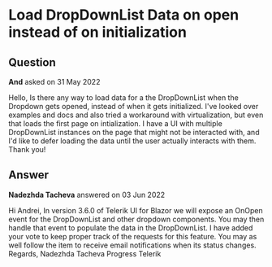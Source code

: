 # Load DropDownList Data on open instead of on initialization

## Question

**And** asked on 31 May 2022

Hello, Is there any way to load data for a the DropDownList when the Dropdown gets opened, instead of when it gets initialized. I've looked over examples and docs and also tried a workaround with virtualization, but even that loads the first page on intialization. I have a UI with multiple DropDownList instances on the page that might not be interacted with, and I'd like to defer loading the data until the user actually interacts with them. Thank you!

## Answer

**Nadezhda Tacheva** answered on 03 Jun 2022

Hi Andrei, In version 3.6.0 of Telerik UI for Blazor we will expose an OnOpen event for the DropDownList and other dropdown components. You may then handle that event to populate the data in the DropDownList. I have added your vote to keep proper track of the requests for this feature. You may as well follow the item to receive email notifications when its status changes. Regards, Nadezhda Tacheva Progress Telerik
